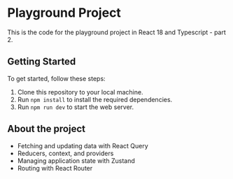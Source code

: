 # Playground Project

This is the code for the playground project in React 18 and Typescript - part 2.

## Getting Started

To get started, follow these steps:

1. Clone this repository to your local machine.
2. Run `npm install` to install the required dependencies.
3. Run `npm run dev` to start the web server.

## About the project

- Fetching and updating data with React Query
- Reducers, context, and providers
- Managing application state with Zustand
- Routing with React Router
